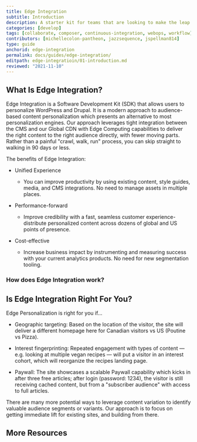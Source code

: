 ```yaml
---
title: Edge Integration
subtitle: Introduction
description: A starter kit for teams that are looking to make the leap to more advanced workflows.
categories: [develop]
tags: [collaborate, composer, continuous-integration, webops, workflow]
contributors: [michellecolon-pantheon, jazzsequence, jspellman814]
type: guide
anchorid: edge-integration
permalink: docs/guides/edge-integration/
editpath: edge-integratioin/01-introduction.md
reviewed: "2021-11-10"
---
```


## What Is Edge Integration?

Edge Integration is a Software Development Kit (SDK) that allows users to personalize WordPress and Drupal. It is a modern approach to audience-based content personalization which presents an alternative to most personalization engines. Our approach leverages tight integration between the CMS and our Global CDN with Edge Computing capabilities to deliver the right content to the right audience directly, with fewer moving parts. Rather than a painful "crawl, walk, run" process, you can skip straight to walking in 90 days or less.

The benefits of Edge Integration:

- Unified Experience
	- You can improve productivity by using existing content, style guides, media, and CMS integrations. No need to manage assets in multiple places.

- Performance-forward
	- Improve credibility with a fast, seamless customer experience- distribute personalized content across dozens of global and US points of presence.

- Cost-effective
	- Increase business impact by instrumenting and measuring success with your current analytics products. No need for new segmentation tooling.

### How does Edge Integration work?



## Is Edge Integration Right For You?

Edge Personalization is right for you if...

- Geographic targeting: Based on the location of the visitor, the site will deliver a different homepage here for Canadian visitors vs US (Poutine vs Pizza).

- Interest fingerprinting: Repeated engagement with types of content — e.g. looking at multiple vegan recipes — will put a visitor in an interest cohort, which will  reorganize the recipes landing page.

- Paywall: The site showcases a scalable Paywall capability which kicks in after three free articles; after login (password: 1234), the visitor is still receiving cached content, but from a "subscriber audience" with access to full articles.

There are many more potential ways to leverage content variation to identify valuable audience segments or variants. Our approach is to focus on getting immediate lift for existing sites, and building from there.

## More Resources
